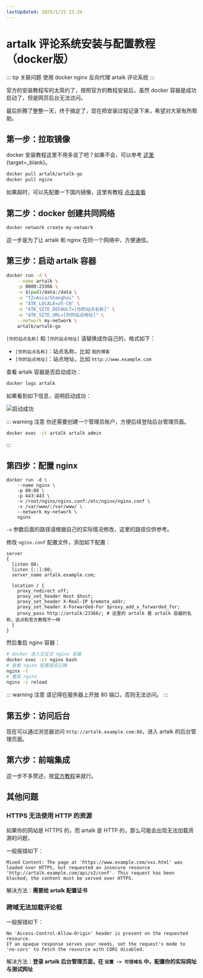 ```yaml
---
lastUpdated: 2025/1/15 23:24
---
```


# artalk 评论系统安装与配置教程（docker版）

::: tip 关联问题
使用 docker nginx 反向代理 artalk 评论系统
:::

官方的安装教程写的太简约了，按照官方的教程安装后，虽然 docker 容器是成功启动了，但是网页后台无法访问。

最后折腾了整整一天，终于搞定了，现在把安装过程记录下来，希望对大家有所帮助。

## 第一步：拉取镜像

docker 安装教程这里不用多说了吧？如果不会，可以参考
[这里](../learn/deploy/docker/centos_install_docker){target=_blank}。

```bash
docker pull artalk/artalk-go
docker pull nginx
```

如果超时，可以先配置一下国内镜像，这里有教程
[点击查看](../learn/deploy/docker/docker_configure_domestic_image)

## 第二步：docker 创建共同网络

```bash
docker network create my-network
```

这一步是为了让 artalk 和 nginx 在同一个网络中，方便通信。

## 第三步：启动 artalk 容器

```bash
docker run -d \
    --name artalk \
    -p 8080:23366 \
    -v $(pwd)/data:/data \
    -e "TZ=Asia/Shanghai" \
    -e "ATK_LOCALE=zh-CN" \
    -e "ATK_SITE_DEFAULT=[你的站点名称]" \
    -e "ATK_SITE_URL=[你的站点地址]" \
    --network my-network \
    artalk/artalk-go
```

`[你的站点名称]` 和 `[你的站点地址]` 请替换成你自己的，格式如下：

- `[你的站点名称]`：站点名称，比如 `我的博客`
- `[你的站点地址]`：站点地址，比如 `http://www.example.com`

查看 artalk 容器是否启动成功：

```bash
docker logs artalk
```

如果看到如下信息，说明启动成功：

![启动成功](https://namichong.obs.cn-south-1.myhuaweicloud.com/Blog/images/artalk_start_success.png)

::: warning 注意
你还需要创建一个管理员账户，方便后续登陆后台管理页面。

```bash
docker exec -it artalk artalk admin
```
:::

## 第四步：配置 nginx

```nginx
docker run -d \
    --name nginx \
    -p 80:80 \
    -p 443:443 \
    -v /root/nginx/nginx.conf:/etc/nginx/nginx.conf \
    -v /var/www/:/var/www/ \
    --network my-network \
    nginx
```

`-v` 参数后面的路径请根据自己的实际情况修改，这里的路径仅供参考。

修改 `nginx.conf` 配置文件，添加如下配置：

```nginx
server
{
  listen 80;
  listen [::]:80;
  server_name artalk.example.com;

  location / {
    proxy_redirect off;
    proxy_set_header Host $host;
    proxy_set_header X-Real-IP $remote_addr;
    proxy_set_header X-Forwarded-For $proxy_add_x_forwarded_for;
    proxy_pass http://artalk:23366/; # 这里的 artalk 是 artalk 容器的名称，这点和官方教程不一样
  }
}
```

然后重启 nginx 容器：

```bash
# docker 进入交互式 nginx 容器
docker exec -it nginx bash
# 查看 nginx 配置是否正确
nginx -t
# 重启 nginx
nginx -s reload
```

::: warning 注意
请记得在服务器上开放 80 端口，否则无法访问。
:::

## 第五步：访问后台

现在可以通过浏览器访问 `http://artalk.example.com:80`，进入 artalk 的后台管理页面。

## 第六步：前端集成

这一步不多赘述，按[官方教程](https://artalk.js.org/zh/guide/deploy.html#%E5%AE%A2%E6%88%B7%E7%AB%AF)来就行。

## 其他问题

### HTTPS 无法使用 HTTP 的资源

如果你的网站是 HTTPS 的，而 artalk 是 HTTP 的，那么可能会出现无法加载资源的问题，

一般报错如下：

```text
Mixed Content: The page at 'https://www.example.com/xxx.html' was loaded over HTTPS, but requested an insecure resource
'http://artalk.example.com/api/v2/conf'. This request has been blocked; the content must be served over HTTPS.
```

解决方法：**需要给 artalk 配置证书**

### 跨域无法加载评论框

一般报错如下：

```text
No 'Access-Control-Allow-Origin' header is present on the requested resource.
If an opaque response serves your needs, set the request's mode to 'no-cors' to fetch the resource with CORS disabled.
```

解决方法：**登录 artalk 后台管理页面，在 `设置 -> 可信域名` 中，配置你的实际网址与测试网址**
